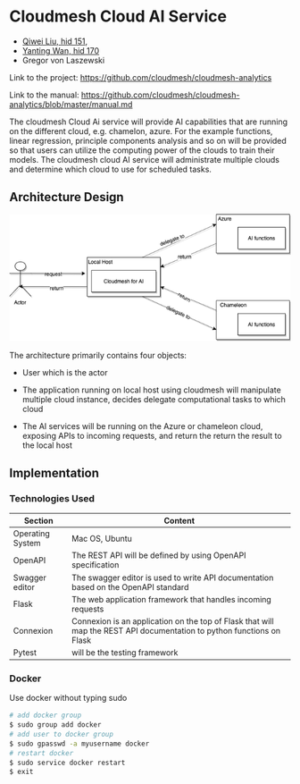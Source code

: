 # Cloudmesh Cloud AI Service

* [Qiwei Liu, hid 151](https://github.com/cloudmesh-community/fa19-516-151/graphs/contributors), 
* [Yanting Wan, hid 170](https://github.com/cloudmesh-community/fa19-516-151/graphs/contributors)
* Gregor von Laszewski

Link to the project: <https://github.com/cloudmesh/cloudmesh-analytics>

Link to the manual: <https://github.com/cloudmesh/cloudmesh-analytics/blob/master/manual.md>

The cloudmesh Cloud Ai service will provide AI capabilities that are
running on the different cloud, e.g. chamelon, azure. For the example
functions, linear regression, principle components analysis and so on
will be provided so that users can utilize the computing power of the
clouds to train their models. The cloudmesh cloud AI service will
administrate  multiple clouds and determine which cloud to use for
scheduled tasks.



## Architecture Design

![architecture](images/architecture.png)

The architecture primarily contains four objects:

* User which is the actor

* The application running on local host using cloudmesh  will manipulate
  multiple cloud instance, decides delegate computational tasks to which
  cloud

* The AI services will be running on the Azure or chameleon cloud,
  exposing APIs to incoming requests, and return the return the result
  to the local host

## Implementation

### Technologies Used

| Section          | Content                                                      |
| ---------------- | ------------------------------------------------------------ |
| Operating System | Mac OS, Ubuntu                                               |
| OpenAPI          | The REST API will be defined by using OpenAPI specification  |
| Swagger editor   | The swagger editor is used to write API documentation based on the OpenAPI standard |
| Flask            | The web application framework that handles incoming requests |
| Connexion        | Connexion is an application on the top of Flask that will map the REST API documentation to python functions on Flask |
| Pytest           | will be the testing framework                                |


### Docker

Use docker without typing sudo

```sh
# add docker group
$ sudo group add docker
# add user to docker group
$ sudo gpasswd -a myusername docker
# restart docker
$ sudo service docker restart
$ exit
```
